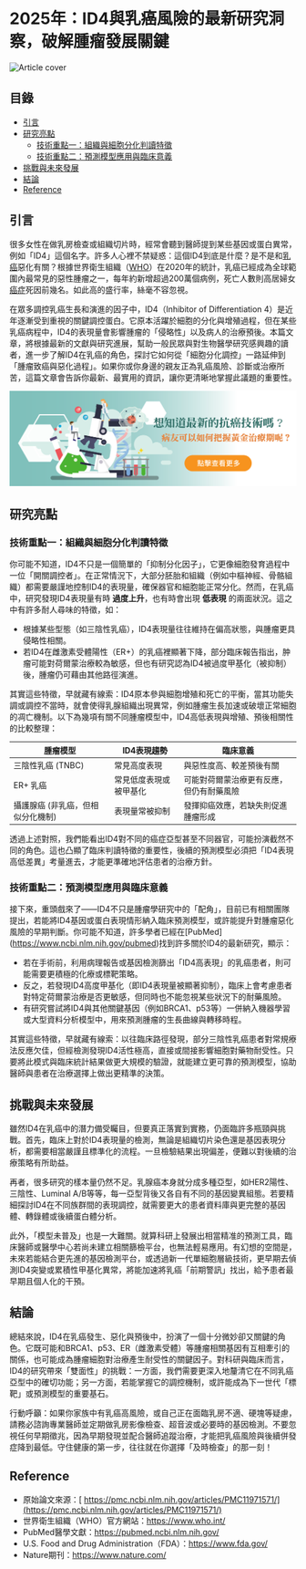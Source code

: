 # 2025年：ID4與乳癌風險的最新研究洞察，破解腫瘤發展關鍵
![Article cover](https://i.imgur.com/ZoPoRzq.png)

## 目錄

* [引言](#introduction)
* [研究亮點](#highlights)
   * [技術重點一：組織與細胞分化判讀特徵](#feature1)
   * [技術重點二：預測模型應用與臨床意義](#feature2)
* [挑戰與未來發展](#future-work)
* [結論](#conclusion)
* [Reference](#reference)

## 引言

很多女性在做乳房檢查或組織切片時，經常會聽到醫師提到某些基因或蛋白異常，例如「ID4」這個名字。許多人心裡不禁疑惑：這個ID4到底是什麼？是不是和<a href="https://breastcancer.tech">乳癌</a>惡化有關？根據世界衛生組織（[WHO](https://www.who.int/)）在2020年的統計，乳癌已經成為全球範圍內最常見的惡性腫瘤之一，每年約新增超過200萬個病例，死亡人數則高居婦女<a href="https://cancerfree.io/">癌症</a>死因前幾名。如此高的盛行率，絲毫不容忽視。

在眾多調控乳癌生長和演進的因子中，ID4（Inhibitor of Differentiation 4）是近年逐漸受到重視的關鍵調控蛋白。它原本活躍於細胞的分化與增殖過程，但在某些乳癌病程中，ID4的表現量會影響腫瘤的「侵略性」以及病人的治療預後。本篇文章，將根據最新的文獻與研究進展，幫助一般民眾與對生物醫學研究感興趣的讀者，進一步了解ID4在乳癌的角色，探討它如何從「細胞分化調控」一路延伸到「腫瘤致癌與惡化過程」。如果你或你身邊的親友正為乳癌風險、診斷或治療所苦，這篇文章會告訴你最新、最實用的資訊，讓你更清晰地掌握此議題的重要性。

[![CancerFree](https://raw.githubusercontent.com/breastcancer-tech/Breast-Cancer/refs/heads/main/images/long_ad.png)](https://cancerfree.io)
## 研究亮點

### 技術重點一：組織與細胞分化判讀特徵

你可能不知道，ID4不只是一個簡單的「抑制分化因子」，它更像細胞發育過程中一位「開關調控者」。在正常情況下，大部分胚胎和組織（例如中樞神經、骨骼組織）都需要嚴謹地控制ID4的表現量，確保器官和細胞能正常分化。然而，在乳癌中，研究發現ID4表現量有時 **過度上升**，也有時會出現 **低表現** 的兩面狀況。這之中有許多耐人尋味的特徵，如：

* 根據某些型態（如三陰性乳癌），ID4表現量往往維持在偏高狀態，與腫瘤更具侵略性相關。
* 若ID4在雌激素受體陽性（ER+）的乳癌裡顯著下降，部分臨床報告指出，肿瘤可能對荷爾蒙治療較為敏感，但也有研究認為ID4被過度甲基化（被抑制）後，腫瘤仍可藉由其他路徑演進。

其實這些特徵，早就藏有線索：ID4原本參與細胞增殖和死亡的平衡，當其功能失調或調控不當時，就會使得乳腺組織出現異常，例如腫瘤生長加速或破壞正常細胞的凋亡機制。以下為幾項有關不同腫瘤模型中，ID4高低表現與增殖、預後相關性的比較整理：

| 腫瘤模型               | ID4表現趨勢     | 臨床意義                 |
| ------------------ | ----------- | -------------------- |
| 三陰性乳癌 (TNBC)       | 常見高度表現      | 與惡性度高、較差預後有關         |
| ER+ 乳癌             | 常見低度表現或被甲基化 | 可能對荷爾蒙治療更有反應，但仍有耐藥風險 |
| 攝護腺癌 (非乳癌，但相似分化機制) | 表現量常被抑制     | 發揮抑癌效應，若缺失則促進腫瘤形成    |

透過上述對照，我們能看出ID4對不同的癌症亞型甚至不同器官，可能扮演截然不同的角色。這也凸顯了臨床判讀特徵的重要性，後續的預測模型必須把「ID4表現高低差異」考量進去，才能更準確地評估患者的治療方針。

### 技術重點二：預測模型應用與臨床意義

接下來，重頭戲來了——ID4不只是腫瘤學研究中的「配角」，目前已有相關團隊提出，若能將ID4基因或蛋白表現情形納入臨床預測模型，或許能提升對腫瘤惡化風險的早期判斷。你可能不知道，許多學者已經在[PubMed](https://www.ncbi.nlm.nih.gov/<a href="https://pubmed.ncbi.nlm.nih.gov/">pubmed</a>)找到許多關於ID4的最新研究，顯示：

* 若在手術前，利用病理報告或基因檢測篩出「ID4高表現」的乳癌患者，則可能需要更積極的化療或標靶策略。
* 反之，若發現ID4高度甲基化（即ID4表現量被顯著抑制），臨床上會考慮患者對特定荷爾蒙治療是否更敏感，但同時也不能忽視某些狀況下的耐藥風險。
* 有研究嘗試將ID4與其他關鍵基因（例如BRCA1、p53等）一併納入機器學習或大型資料分析模型中，用來預測腫瘤的生長曲線與轉移時程。

其實這些特徵，早就藏有線索：以往臨床路徑發現，部分三陰性乳癌患者對常規療法反應欠佳，但經檢測發現ID4活性極高，直接或間接影響細胞對藥物耐受性。只要將此模式與臨床統計結果做更大規模的驗證，就能建立更可靠的預測模型，協助醫師與患者在治療選擇上做出更精準的決策。

## 挑戰與未來發展

雖然ID4在乳癌中的潛力備受矚目，但要真正落實到實務，仍面臨許多瓶頸與挑戰。首先，臨床上對於ID4表現量的檢測，無論是組織切片染色還是基因表現分析，都需要相當嚴謹且標準化的流程。一旦檢驗結果出現偏差，便難以對後續的治療策略有所助益。

再者，很多研究的樣本量仍然不足。乳腺癌本身就分成多種亞型，如HER2陽性、三陰性、Luminal A/B等等，每一亞型背後又各自有不同的基因變異組態。若要精細探討ID4在不同族群間的表現調控，就需要更大的患者資料庫與更完整的基因體、轉錄體或後續蛋白體分析。

此外，「模型未普及」也是一大難關。就算科研上發展出相當精准的預測工具，臨床醫師或醫學中心若尚未建立相關篩檢平台，也無法輕易應用。有幻想的空間是，未來若能結合更先進的基因檢測平台，或透過新一代單細胞層級技術，更早期去偵測ID4突變或累積性甲基化異常，將能加速將乳癌「前期警訊」找出，給予患者最早期且個人化的干預。

## 結論

總結來說，ID4在乳癌發生、惡化與預後中，扮演了一個十分微妙卻又關鍵的角色。它既可能和BRCA1、p53、ER（雌激素受體）等腫瘤相關基因有互相牽引的關係，也可能成為腫瘤細胞對治療產生耐受性的關鍵因子。對科研與臨床而言，ID4的研究帶來「雙面性」的挑戰：一方面，我們需要更深入地釐清它在不同乳癌亞型中的確切功能；另一方面，若能掌握它的調控機制，或許能成為下一世代「標靶」或預測模型的重要基石。

行動呼籲：如果你家族中有乳癌高風險，或自己正在面臨乳房不適、硬塊等疑慮，請務必諮詢專業醫師並定期做乳房影像檢查、超音波或必要時的基因檢測。不要忽視任何早期徵兆，因為早期發現並配合醫師追蹤治療，才能把乳癌風險與後續併發症降到最低。守住健康的第一步，往往就在你選擇「及時檢查」的那一刻！

## Reference

* 原始論文來源：[ https://pmc.ncbi.nlm.nih.gov/articles/PMC11971571/](https://pmc.ncbi.nlm.nih.gov/articles/PMC11971571/)
* 世界衛生組織（WHO）官方網站：<https://www.who.int/>
* PubMed醫學文獻：<https://pubmed.ncbi.nlm.nih.gov/>
* U.S. Food and Drug Administration（FDA）：<https://www.fda.gov/>
* Nature期刊：<https://www.nature.com/>
